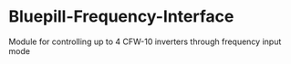 # Bluepill-Frequency-Interface
Module for controlling up to 4 CFW-10 inverters through frequency input mode
